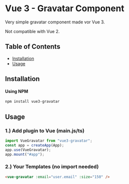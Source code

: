 # Vue 3 - Gravatar Component

Very simple gravatar component made vor Vue 3.

Not compatible with Vue 2.

## Table of Contents

- [Installation](#installation)
- [Usage](#usage)

## Installation

#### **Using NPM**

```sh
npm install vue3-gravatar
```

## Usage

### 1.) Add plugin to Vue (main.js/ts)

```js
import VueGravatar from "vue3-gravatar";
const app = createApp(App);
app.use(VueGravatar);
app.mount("#app");
```

### 2.) Your Templates (no import needed)

```html
<vue-gravatar :email="user.email" :size="150" />
```
